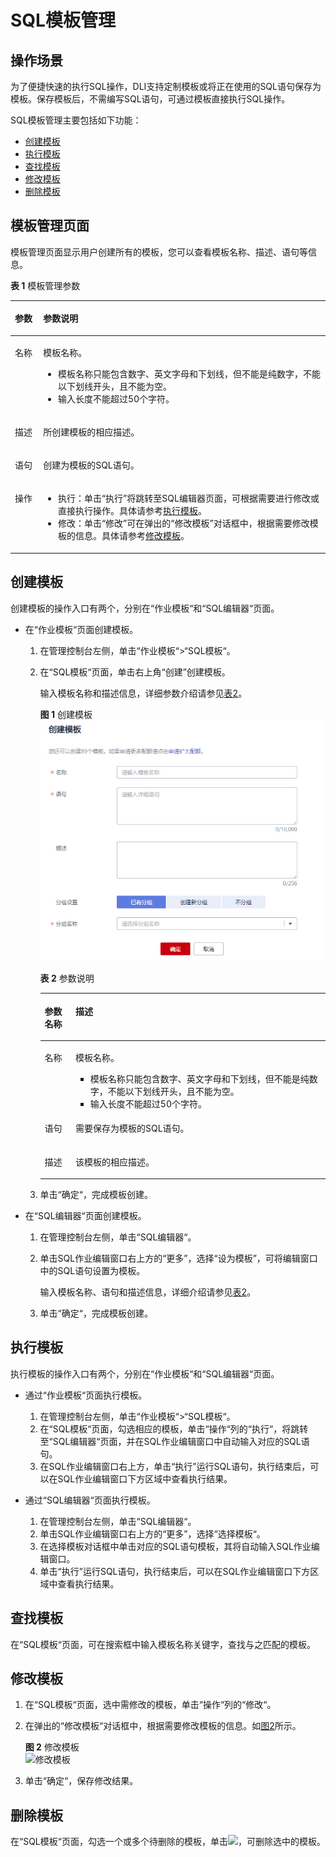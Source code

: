 # SQL模板管理<a name="dli_01_0021"></a>

## 操作场景<a name="section6531601413475"></a>

为了便捷快速的执行SQL操作，DLI支持定制模板或将正在使用的SQL语句保存为模板。保存模板后，不需编写SQL语句，可通过模板直接执行SQL操作。

SQL模板管理主要包括如下功能：

-   [创建模板](#section73391334165211)
-   [执行模板](#section1936164995213)
-   [查找模板](#section1045610354536)
-   [修改模板](#section08698165316)
-   [删除模板](#section1317681345320)

## 模板管理页面<a name="section1616314111518"></a>

模板管理页面显示用户创建所有的模板，您可以查看模板名称、描述、语句等信息。

**表 1**  模板管理参数

<a name="table3950169215120"></a>
<table><thead align="left"><tr id="row2555468715120"><th class="cellrowborder" valign="top" width="8.959999999999999%" id="mcps1.2.3.1.1"><p id="p4021197415120"><a name="p4021197415120"></a><a name="p4021197415120"></a>参数</p>
</th>
<th class="cellrowborder" valign="top" width="91.03999999999999%" id="mcps1.2.3.1.2"><p id="p3594448915120"><a name="p3594448915120"></a><a name="p3594448915120"></a>参数说明</p>
</th>
</tr>
</thead>
<tbody><tr id="row46758327132"><td class="cellrowborder" valign="top" width="8.959999999999999%" headers="mcps1.2.3.1.1 "><p id="p16413434141957"><a name="p16413434141957"></a><a name="p16413434141957"></a>名称</p>
</td>
<td class="cellrowborder" valign="top" width="91.03999999999999%" headers="mcps1.2.3.1.2 "><p id="p3967018201720"><a name="p3967018201720"></a><a name="p3967018201720"></a>模板名称。</p>
<a name="ul109681518191720"></a><a name="ul109681518191720"></a><ul id="ul109681518191720"><li>模板名称只能包含数字、英文字母和下划线，但不能是纯数字，不能以下划线开头，且不能为空。</li><li>输入长度不能超过50个字符。</li></ul>
</td>
</tr>
<tr id="row32873162171713"><td class="cellrowborder" valign="top" width="8.959999999999999%" headers="mcps1.2.3.1.1 "><p id="p207117291176"><a name="p207117291176"></a><a name="p207117291176"></a>描述</p>
</td>
<td class="cellrowborder" valign="top" width="91.03999999999999%" headers="mcps1.2.3.1.2 "><p id="p9714102981715"><a name="p9714102981715"></a><a name="p9714102981715"></a>所创建模板的相应描述。</p>
</td>
</tr>
<tr id="row31011923151038"><td class="cellrowborder" valign="top" width="8.959999999999999%" headers="mcps1.2.3.1.1 "><p id="p10671857151038"><a name="p10671857151038"></a><a name="p10671857151038"></a>语句</p>
</td>
<td class="cellrowborder" valign="top" width="91.03999999999999%" headers="mcps1.2.3.1.2 "><p id="p89431923510"><a name="p89431923510"></a><a name="p89431923510"></a>创建为模板的SQL语句。</p>
</td>
</tr>
<tr id="row1662880815250"><td class="cellrowborder" valign="top" width="8.959999999999999%" headers="mcps1.2.3.1.1 "><p id="p475621615250"><a name="p475621615250"></a><a name="p475621615250"></a>操作</p>
</td>
<td class="cellrowborder" valign="top" width="91.03999999999999%" headers="mcps1.2.3.1.2 "><a name="ul15800707615"></a><a name="ul15800707615"></a><ul id="ul15800707615"><li>执行：单击“执行”将跳转至SQL编辑器页面，可根据需要进行修改或直接执行操作。具体请参考<a href="#section1936164995213">执行模板</a>。</li><li>修改：单击“修改”可在弹出的<span class="wintitle" id="wintitle1112873217225"><a name="wintitle1112873217225"></a><a name="wintitle1112873217225"></a>“修改模板”</span>对话框中，根据需要修改模板的信息。具体请参考<a href="#section08698165316">修改模板</a>。</li></ul>
</td>
</tr>
</tbody>
</table>

## 创建模板<a name="section73391334165211"></a>

创建模板的操作入口有两个，分别在“作业模板“和“SQL编辑器“页面。

-   在“作业模板“页面创建模板。
    1.  在管理控制台左侧，单击“作业模板“\>“SQL模板“。
    2.  在“SQL模板“页面，单击右上角“创建”创建模板。

        输入模板名称和描述信息，详细参数介绍请参见[表2](#table8760202135313)。

        **图 1**  创建模板<a name="fig375913217530"></a>  
        ![](figures/创建模板.png "创建模板")

        **表 2**  参数说明

        <a name="table8760202135313"></a>
        <table><thead align="left"><tr id="row1175916216534"><th class="cellrowborder" valign="top" width="10.83%" id="mcps1.2.3.1.1"><p id="p11759202116537"><a name="p11759202116537"></a><a name="p11759202116537"></a>参数名称</p>
        </th>
        <th class="cellrowborder" valign="top" width="89.17%" id="mcps1.2.3.1.2"><p id="p1575912112538"><a name="p1575912112538"></a><a name="p1575912112538"></a>描述</p>
        </th>
        </tr>
        </thead>
        <tbody><tr id="row1776092113537"><td class="cellrowborder" valign="top" width="10.83%" headers="mcps1.2.3.1.1 "><p id="p14760132114535"><a name="p14760132114535"></a><a name="p14760132114535"></a>名称</p>
        </td>
        <td class="cellrowborder" valign="top" width="89.17%" headers="mcps1.2.3.1.2 "><p id="p14760162111532"><a name="p14760162111532"></a><a name="p14760162111532"></a>模板名称。</p>
        <a name="ul176014214537"></a><a name="ul176014214537"></a><ul id="ul176014214537"><li>模板名称只能包含数字、英文字母和下划线，但不能是纯数字，不能以下划线开头，且不能为空。</li><li>输入长度不能超过50个字符。</li></ul>
        </td>
        </tr>
        <tr id="row1921112512330"><td class="cellrowborder" valign="top" width="10.83%" headers="mcps1.2.3.1.1 "><p id="p721117573312"><a name="p721117573312"></a><a name="p721117573312"></a>语句</p>
        </td>
        <td class="cellrowborder" valign="top" width="89.17%" headers="mcps1.2.3.1.2 "><p id="p162121450334"><a name="p162121450334"></a><a name="p162121450334"></a>需要保存为模板的SQL语句。</p>
        </td>
        </tr>
        <tr id="row8760122115310"><td class="cellrowborder" valign="top" width="10.83%" headers="mcps1.2.3.1.1 "><p id="p6760162175317"><a name="p6760162175317"></a><a name="p6760162175317"></a>描述</p>
        </td>
        <td class="cellrowborder" valign="top" width="89.17%" headers="mcps1.2.3.1.2 "><p id="p13760102118531"><a name="p13760102118531"></a><a name="p13760102118531"></a>该模板的相应描述。</p>
        </td>
        </tr>
        </tbody>
        </table>

    3.  单击“确定“，完成模板创建。

-   在“SQL编辑器“页面创建模板。
    1.  在管理控制台左侧，单击“SQL编辑器“。
    2.  单击SQL作业编辑窗口右上方的“更多”，选择“设为模板”，可将编辑窗口中的SQL语句设置为模板。

        输入模板名称、语句和描述信息，详细介绍请参见[表2](#table8760202135313)。

    3.  单击“确定“，完成模板创建。


## 执行模板<a name="section1936164995213"></a>

执行模板的操作入口有两个，分别在“作业模板“和“SQL编辑器“页面。

-   通过“作业模板“页面执行模板。
    1.  在管理控制台左侧，单击“作业模板“\>“SQL模板“。
    2.  在“SQL模板“页面，勾选相应的模板，单击“操作“列的“执行“，将跳转至“SQL编辑器“页面，并在SQL作业编辑窗口中自动输入对应的SQL语句。
    3.  在SQL作业编辑窗口右上方，单击“执行”运行SQL语句，执行结束后，可以在SQL作业编辑窗口下方区域中查看执行结果。

-   通过“SQL编辑器“页面执行模板。
    1.  在管理控制台左侧，单击“SQL编辑器“。
    2.  单击SQL作业编辑窗口右上方的“更多”，选择“选择模板“。
    3.  在选择模板对话框中单击对应的SQL语句模板，其将自动输入SQL作业编辑窗口。
    4.  单击“执行”运行SQL语句，执行结束后，可以在SQL作业编辑窗口下方区域中查看执行结果。


## 查找模板<a name="section1045610354536"></a>

在“SQL模板“页面，可在搜索框中输入模板名称关键字，查找与之匹配的模板。

## 修改模板<a name="section08698165316"></a>

1.  在“SQL模板“页面，选中需修改的模板，单击“操作“列的“修改“。
2.  在弹出的“修改模板“对话框中，根据需要修改模板的信息。如[图2](#fig184448122429)所示。

    **图 2**  修改模板<a name="fig184448122429"></a>  
    ![](figures/修改模板.png "修改模板")

3.  单击“确定“，保存修改结果。

## 删除模板<a name="section1317681345320"></a>

在“SQL模板“页面，勾选一个或多个待删除的模板，单击![](figures/icon-删除模板.png)，可删除选中的模板。

